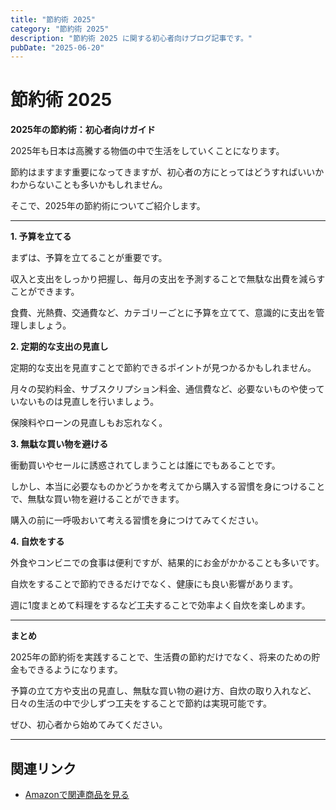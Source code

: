```yaml
---
title: "節約術 2025"
category: "節約術 2025"
description: "節約術 2025 に関する初心者向けブログ記事です。"
pubDate: "2025-06-20"
---
```


# 節約術 2025

**2025年の節約術：初心者向けガイド**

2025年も日本は高騰する物価の中で生活をしていくことになります。

節約はますます重要になってきますが、初心者の方にとってはどうすればいいかわからないことも多いかもしれません。

そこで、2025年の節約術についてご紹介します。



---

**1. 予算を立てる**

まずは、予算を立てることが重要です。

収入と支出をしっかり把握し、毎月の支出を予測することで無駄な出費を減らすことができます。

食費、光熱費、交通費など、カテゴリーごとに予算を立てて、意識的に支出を管理しましょう。



**2. 定期的な支出の見直し**

定期的な支出を見直すことで節約できるポイントが見つかるかもしれません。

月々の契約料金、サブスクリプション料金、通信費など、必要ないものや使っていないものは見直しを行いましょう。

保険料やローンの見直しもお忘れなく。



**3. 無駄な買い物を避ける**

衝動買いやセールに誘惑されてしまうことは誰にでもあることです。

しかし、本当に必要なものかどうかを考えてから購入する習慣を身につけることで、無駄な買い物を避けることができます。

購入の前に一呼吸おいて考える習慣を身につけてみてください。



**4. 自炊をする**

外食やコンビニでの食事は便利ですが、結果的にお金がかかることも多いです。

自炊をすることで節約できるだけでなく、健康にも良い影響があります。

週に1度まとめて料理をするなど工夫することで効率よく自炊を楽しめます。



---

**まとめ**

2025年の節約術を実践することで、生活費の節約だけでなく、将来のための貯金もできるようになります。

予算の立て方や支出の見直し、無駄な買い物の避け方、自炊の取り入れなど、日々の生活の中で少しずつ工夫をすることで節約は実現可能です。

ぜひ、初心者から始めてみてください。



---

## 関連リンク

- [Amazonで関連商品を見る](https://www.amazon.co.jp/s?k=%E7%AF%80%E7%B4%84%E8%A1%93+2025&tag=autowritehubai-22)
